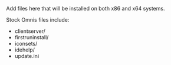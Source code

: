 Add files here that will be installed on both x86 and x64 systems.

Stock Omnis files include:
* clientserver/
* firstruninstall/
* iconsets/
* idehelp/
* update.ini